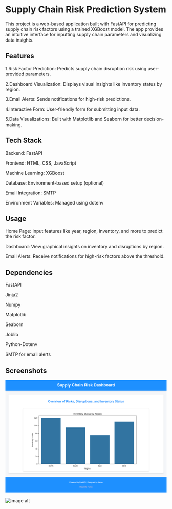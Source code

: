 # Supply Chain Risk Prediction System

This project is a web-based application built with FastAPI for predicting supply chain risk factors using a trained XGBoost model. The app provides an intuitive interface for inputting supply chain parameters and visualizing data insights.

## Features

1.Risk Factor Prediction: Predicts supply chain disruption risk using user-provided parameters.

2.Dashboard Visualization: Displays visual insights like inventory status by region.

3.Email Alerts: Sends notifications for high-risk predictions.

4.Interactive Form: User-friendly form for submitting input data.

5.Data Visualizations: Built with Matplotlib and Seaborn for better decision-making.

## Tech Stack

Backend: FastAPI

Frontend: HTML, CSS, JavaScript

Machine Learning: XGBoost

Database: Environment-based setup (optional)

Email Integration: SMTP

Environment Variables: Managed using dotenv

## Usage

Home Page: Input features like year, region, inventory, and more to predict the risk factor.

Dashboard: View graphical insights on inventory and disruptions by region.

Email Alerts: Receive notifications for high-risk factors above the threshold.

## Dependencies

FastAPI

Jinja2

Numpy

Matplotlib

Seaborn

Joblib

Python-Dotenv

SMTP for email alerts

## Screenshots

![image alt](https://github.com/AaronSam-30052003/supply_chain_disruption/blob/42c4ede7c0ab69363f414f8bd9abc87d1fbccdad/supply_chain_disruption_risk_prediction/dashboard%20output.png)

![image alt]()

